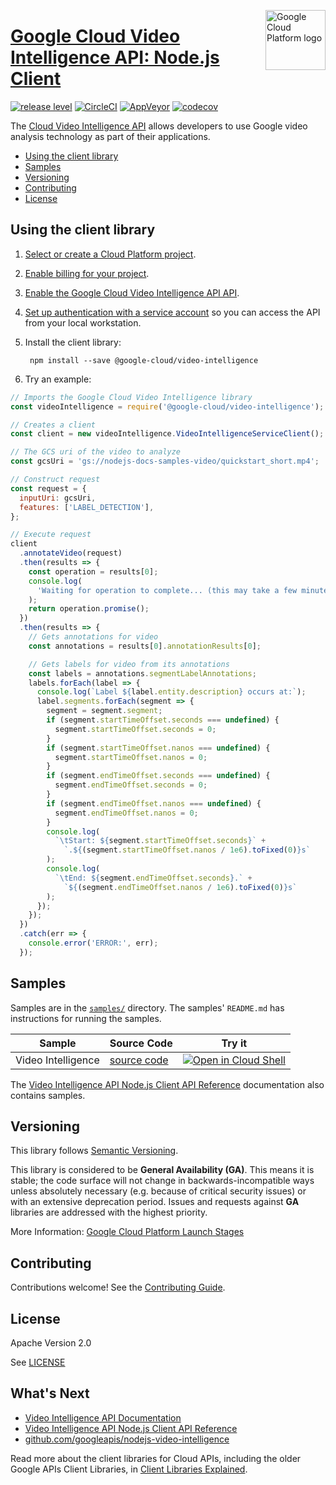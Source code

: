 [//]: # "This README.md file is auto-generated, all changes to this file will be lost."
[//]: # "To regenerate it, use `npm run generate-scaffolding`."
<img src="https://avatars2.githubusercontent.com/u/2810941?v=3&s=96" alt="Google Cloud Platform logo" title="Google Cloud Platform" align="right" height="96" width="96"/>

# [Google Cloud Video Intelligence API: Node.js Client](https://github.com/googleapis/nodejs-video-intelligence)

[![release level](https://img.shields.io/badge/release%20level-general%20availability%20%28GA%29-brightgreen.svg?style&#x3D;flat)](https://cloud.google.com/terms/launch-stages)
[![CircleCI](https://img.shields.io/circleci/project/github/googleapis/nodejs-video-intelligence.svg?style=flat)](https://circleci.com/gh/googleapis/nodejs-video-intelligence)
[![AppVeyor](https://ci.appveyor.com/api/projects/status/github/googleapis/nodejs-video-intelligence?branch=master&svg=true)](https://ci.appveyor.com/project/googleapis/nodejs-video-intelligence)
[![codecov](https://img.shields.io/codecov/c/github/googleapis/nodejs-video-intelligence/master.svg?style=flat)](https://codecov.io/gh/googleapis/nodejs-video-intelligence)

The [Cloud Video Intelligence API](https://cloud.google.com/video-intelligence) allows developers to use Google video analysis technology as part of their applications.


* [Using the client library](#using-the-client-library)
* [Samples](#samples)
* [Versioning](#versioning)
* [Contributing](#contributing)
* [License](#license)

## Using the client library

1.  [Select or create a Cloud Platform project][projects].

1.  [Enable billing for your project][billing].

1.  [Enable the Google Cloud Video Intelligence API API][enable_api].

1.  [Set up authentication with a service account][auth] so you can access the
    API from your local workstation.

1. Install the client library:

        npm install --save @google-cloud/video-intelligence

1. Try an example:

```javascript
// Imports the Google Cloud Video Intelligence library
const videoIntelligence = require('@google-cloud/video-intelligence');

// Creates a client
const client = new videoIntelligence.VideoIntelligenceServiceClient();

// The GCS uri of the video to analyze
const gcsUri = 'gs://nodejs-docs-samples-video/quickstart_short.mp4';

// Construct request
const request = {
  inputUri: gcsUri,
  features: ['LABEL_DETECTION'],
};

// Execute request
client
  .annotateVideo(request)
  .then(results => {
    const operation = results[0];
    console.log(
      'Waiting for operation to complete... (this may take a few minutes)'
    );
    return operation.promise();
  })
  .then(results => {
    // Gets annotations for video
    const annotations = results[0].annotationResults[0];

    // Gets labels for video from its annotations
    const labels = annotations.segmentLabelAnnotations;
    labels.forEach(label => {
      console.log(`Label ${label.entity.description} occurs at:`);
      label.segments.forEach(segment => {
        segment = segment.segment;
        if (segment.startTimeOffset.seconds === undefined) {
          segment.startTimeOffset.seconds = 0;
        }
        if (segment.startTimeOffset.nanos === undefined) {
          segment.startTimeOffset.nanos = 0;
        }
        if (segment.endTimeOffset.seconds === undefined) {
          segment.endTimeOffset.seconds = 0;
        }
        if (segment.endTimeOffset.nanos === undefined) {
          segment.endTimeOffset.nanos = 0;
        }
        console.log(
          `\tStart: ${segment.startTimeOffset.seconds}` +
            `.${(segment.startTimeOffset.nanos / 1e6).toFixed(0)}s`
        );
        console.log(
          `\tEnd: ${segment.endTimeOffset.seconds}.` +
            `${(segment.endTimeOffset.nanos / 1e6).toFixed(0)}s`
        );
      });
    });
  })
  .catch(err => {
    console.error('ERROR:', err);
  });
```

## Samples

Samples are in the [`samples/`](https://github.com/googleapis/nodejs-video-intelligence/tree/master/samples) directory. The samples' `README.md`
has instructions for running the samples.

| Sample                      | Source Code                       | Try it |
| --------------------------- | --------------------------------- | ------ |
| Video Intelligence | [source code](https://github.com/googleapis/nodejs-video-intelligence/blob/master/samples/analyze.js) | [![Open in Cloud Shell][shell_img]](https://console.cloud.google.com/cloudshell/open?git_repo=https://github.com/googleapis/nodejs-video-intelligence&page=editor&open_in_editor=samples/analyze.js,samples/README.md) |

The [Video Intelligence API Node.js Client API Reference][client-docs] documentation
also contains samples.

## Versioning

This library follows [Semantic Versioning](http://semver.org/).

This library is considered to be **General Availability (GA)**. This means it
is stable; the code surface will not change in backwards-incompatible ways
unless absolutely necessary (e.g. because of critical security issues) or with
an extensive deprecation period. Issues and requests against **GA** libraries
are addressed with the highest priority.

More Information: [Google Cloud Platform Launch Stages][launch_stages]

[launch_stages]: https://cloud.google.com/terms/launch-stages

## Contributing

Contributions welcome! See the [Contributing Guide](https://github.com/googleapis/nodejs-video-intelligence/blob/master/.github/CONTRIBUTING.md).

## License

Apache Version 2.0

See [LICENSE](https://github.com/googleapis/nodejs-video-intelligence/blob/master/LICENSE)

## What's Next

* [Video Intelligence API Documentation][product-docs]
* [Video Intelligence API Node.js Client API Reference][client-docs]
* [github.com/googleapis/nodejs-video-intelligence](https://github.com/googleapis/nodejs-video-intelligence)

Read more about the client libraries for Cloud APIs, including the older
Google APIs Client Libraries, in [Client Libraries Explained][explained].

[explained]: https://cloud.google.com/apis/docs/client-libraries-explained

[client-docs]: https://cloud.google.com/nodejs/docs/reference/video-intelligence/latest/
[product-docs]: https://cloud.google.com/video-intelligence
[shell_img]: https://gstatic.com/cloudssh/images/open-btn.png
[projects]: https://console.cloud.google.com/project
[billing]: https://support.google.com/cloud/answer/6293499#enable-billing
[enable_api]: https://console.cloud.google.com/flows/enableapi?apiid=videointelligence.googleapis.com
[auth]: https://cloud.google.com/docs/authentication/getting-started
